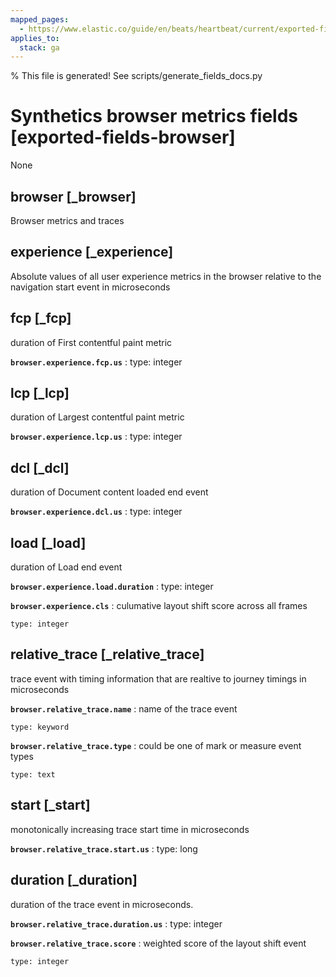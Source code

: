 ```yaml
---
mapped_pages:
  - https://www.elastic.co/guide/en/beats/heartbeat/current/exported-fields-browser.html
applies_to:
  stack: ga
---
```


% This file is generated! See scripts/generate_fields_docs.py

# Synthetics browser metrics fields [exported-fields-browser]

None

## browser [_browser]

Browser metrics and traces

## experience [_experience]

Absolute values of all user experience metrics in the browser relative to the navigation start event in microseconds

## fcp [_fcp]

duration of First contentful paint metric

**`browser.experience.fcp.us`**
:   type: integer


## lcp [_lcp]

duration of Largest contentful paint metric

**`browser.experience.lcp.us`**
:   type: integer


## dcl [_dcl]

duration of Document content loaded end event

**`browser.experience.dcl.us`**
:   type: integer


## load [_load]

duration of Load end event

**`browser.experience.load.duration`**
:   type: integer


**`browser.experience.cls`**
:   culumative layout shift score across all frames

    type: integer


## relative_trace [_relative_trace]

trace event with timing information that are realtive to journey timings in microseconds

**`browser.relative_trace.name`**
:   name of the trace event

    type: keyword


**`browser.relative_trace.type`**
:   could be one of mark or measure event types

    type: text


## start [_start]

monotonically increasing trace start time in microseconds

**`browser.relative_trace.start.us`**
:   type: long


## duration [_duration]

duration of the trace event in microseconds.

**`browser.relative_trace.duration.us`**
:   type: integer


**`browser.relative_trace.score`**
:   weighted score of the layout shift event

    type: integer


